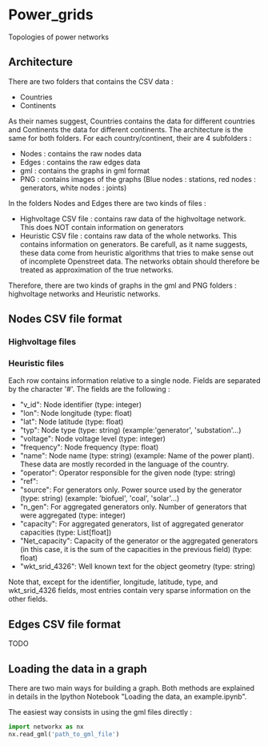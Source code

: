 # Power_grids
Topologies of power networks

## Architecture

There are two folders that contains the CSV data :

- Countries
- Continents

As their names suggest, Countries contains the data for different countries and Continents the data for different continents. The architecture is the same for both folders. For each country/continent, their are 4 subfolders :

- Nodes : contains the raw nodes data
- Edges : contains the raw edges data
- gml : contains the graphs in gml format
- PNG : contains images of the graphs (Blue nodes : stations, red nodes : generators, white nodes : joints)

In the folders Nodes and Edges there are two kinds of files :

- Highvoltage CSV file : contains raw data of the highvoltage network. This does NOT contain information on generators
- Heuristic CSV file : contains raw data of the whole networks. This contains information on generators. Be carefull, as it name suggests, these data come from heuristic algorithms that tries to make sense out of incomplete Openstreet data. The networks obtain should therefore be treated as approximation of the true networks.

Therefore, there are two kinds of graphs in the gml and PNG folders : highvoltage networks and Heuristic networks.

## Nodes CSV file format

### Highvoltage files

### Heuristic files

Each row contains information relative to a single node. Fields are separated by the character '#'. The fields are the following :

- "v_id": Node identifier (type: integer)
- "lon": Node longitude (type: float)
- "lat": Node latitude (type: float)
- "typ": Node type (type: string) (example:'generator', 'substation'...)
- "voltage": Node voltage level (type: integer)
- "frequency": Node frequency (type: float)
- "name": Node name (type: string) (example: Name of the power plant). These data are mostly recorded in the language of the country.
- "operator": Operator responsible for the given node (type: string)
- "ref":
- "source": For generators only. Power source used by the generator (type: string) (example: 'biofuel', 'coal', 'solar'...)
- "n_gen": For aggregated generators only. Number of generators that were aggregated (type: integer)
- "capacity": For aggregated generators, list of aggregated generator capacities (type: List[float])
- "Net_capacity": Capacity of the generator or the aggregated generators (in this case, it is the sum of the capacities in the previous field) (type: float)
- "wkt_srid_4326": Well known text for the object geometry (type: string) 

Note that, except for the identifier, longitude, latitude, type, and wkt_srid_4326 fields, most entries contain very sparse information on the other fields.

## Edges CSV file format

TODO

## Loading the data in a graph

There are two main ways for building a graph. Both methods are explained in details in the Ipython Notebook "Loading the data, an example.ipynb". 

The easiest way consists in using the gml files directly :

```python
import networkx as nx
nx.read_gml('path_to_gml_file')
```

